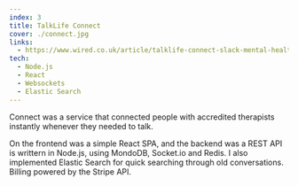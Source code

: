 ```yaml
---
index: 3
title: TalkLife Connect
cover: ./connect.jpg
links:
  - https://www.wired.co.uk/article/talklife-connect-slack-mental-health-therapy
tech:
  - Node.js
  - React
  - Websockets
  - Elastic Search
---
```

Connect was a service that connected people with accredited therapists instantly whenever they needed to talk.

On the frontend was a simple React SPA, and the backend was a REST API is writtern in Node.js, using MondoDB, Socket.io and Redis. I also implemented Elastic Search for quick searching through old conversations. Billing powered by the Stripe API.
